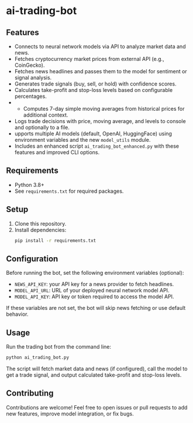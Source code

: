 # ai-trading-bot

## Features
- Connects to neural network models via API to analyze market data and news.
- Fetches cryptocurrency market prices from external API (e.g., CoinGecko).
- Fetches news headlines and passes them to the model for sentiment or signal analysis.
- Generates trade signals (buy, sell, or hold) with confidence scores.
- Calculates take-profit and stop-loss levels based on configurable percentages.
- - Computes 7-day simple moving averages from historical prices for additional context.
- Logs trade decisions with price, moving average, and levels to console and optionally to a file.
-  upports multiple AI models (default, OpenAI, HuggingFace) using environment variables and the new `model_utils` module.
- Includes an enhanced script `ai_trading_bot_enhanced.py` with these features and improved CLI options.


## Requirements
- Python 3.8+
- See `requirements.txt` for required packages.

## Setup
1. Clone this repository.
2. Install dependencies:
   ```bash
   pip install -r requirements.txt
   ```


## Configuration
Before running the bot, set the following environment variables (optional):
- `NEWS_API_KEY`: your API key for a news provider to fetch headlines.
- `MODEL_API_URL`: URL of your deployed neural network model API.
- `MODEL_API_KEY`: API key or token required to access the model API.

If these variables are not set, the bot will skip news fetching or use default behavior.

## Usage
Run the trading bot from the command line:
```bash
python ai_trading_bot.py
```
The script will fetch market data and news (if configured), call the model to get a trade signal, and output calculated take-profit and stop-loss levels.

## Contributing
Contributions are welcome! Feel free to open issues or pull requests to add new features, improve model integration, or fix bugs.

